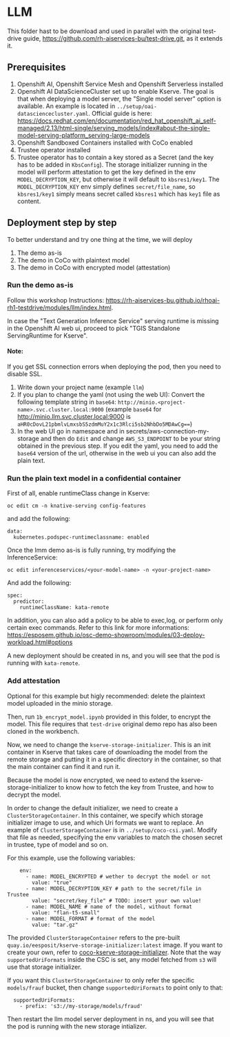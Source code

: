 # LLM

This folder hast to be download and used in parallel with the original test-drive guide, <https://github.com/rh-aiservices-bu/test-drive.git>, as it extends it.

## Prerequisites

1. Openshift AI, Openshift Service Mesh and Openshift Serverless installed
2. Openshift AI DataScienceCluster set up to enable Kserve. The goal is that when deploying a model server, the "Single model server" option is available. An example is located in `../setup/oai-datasciencecluster.yaml`. Official guide is here: https://docs.redhat.com/en/documentation/red_hat_openshift_ai_self-managed/2.13/html-single/serving_models/index#about-the-single-model-serving-platform_serving-large-models
3. Openshift Sandboxed Containers installed with CoCo enabled
4. Trustee operator installed
5. Trustee operator has to contain a key stored as a Secret (and the key has to be added in `KbsConfig`). The storage initializer running in the model will perform attestation to get the key defined in the env `MODEL_DECRYPTION_KEY`, but otherwise it will default to `kbsres1/key1`. The `MODEL_DECRYPTION_KEY` env simply defines `secret/file_name`, so `kbsres1/key1` simply means secret called `kbsres1` which has `key1` file as content.

## Deployment step by step

To better understand and try one thing at the time, we will deploy

1. The demo as-is
2. The demo in CoCo with plaintext model
3. The demo in CoCo with encrypted model (attestation)

### Run the demo as-is

Follow this workshop Instructions: <https://rh-aiservices-bu.github.io/rhoai-rh1-testdrive/modules/llm/index.html>.

In case the "Text Generation Inference Service" serving runtime is missing in the Openshift AI web ui, proceed to pick "TGIS Standalone ServingRuntime for Kserve".

#### Note:
If you get SSL connection errors when deploying the pod, then you need to disable SSL.

1. Write down your project name (example `llm`)
2. If you plan to change the yaml (not using the web UI): Convert the following template string in `base64`: `http://minio.<project-name>.svc.cluster.local:9000` (example `base64` for http://minio.llm.svc.cluster.local:9000 is `aHR0cDovL21pbmlvLmxsbS5zdmMuY2x1c3Rlci5sb2NhbDo5MDAwCg==`)
3. In the web UI go in namespace <project name> and in secrets/aws-connection-my-storage and then do `Edit` and change `AWS_S3_ENDPOINT` to be your string obtained in the previous step. If you edit the yaml, you need to add the `base64` version of the url, otherwise in the web ui you can also add the plain text.

### Run the plain text model in a confidential container

First of all, enable runtimeClass change in Kserve:
```
oc edit cm -n knative-serving config-features
```
and add the following:
```
data:
  kubernetes.podspec-runtimeclassname: enabled
```

Once the lmm demo as-is is fully running, try modifying the InferenceService:
```
oc edit inferenceservices/<your-model-name> -n <your-project-name>
```
And add the following:
```
spec:
  predictor:
    runtimeClassName: kata-remote
```
In addition, you can also add a policy to be able to exec,log, or perform only certain exec commands. Refer to this link for more informations: https://esposem.github.io/osc-demo-showroom/modules/03-deploy-workload.html#options

A new deployment should be created in <your-project-name> ns, and you will see that the pod is running with `kata-remote`.

### Add attestation

Optional for this example but higly recommended: delete the plaintext model uploaded in the minio storage.

Then, run `1b_encrypt_model.ipynb` provided in this folder, to encrypt the model. This file requires that `test-drive` original demo repo has also been cloned in the workbench.

Now, we need to change the `kserve-storage-initializer`. This is an init container in Kserve that takes care of downloading the model from the remote storage and putting it in a specific directory in the container, so that the main container can find it and run it.

Because the model is now encrypted, we need to extend the kserve-storage-initializer to know how to fetch the key from Trustee, and how to decrypt the model.

In order to change the default initializer, we need to create a `ClusterStorageContainer`. In this container, we specify which storage initializer image to use, and which Uri formats we want to replace. An example of `ClusterStorageContainer` is in `../setup/coco-csi.yaml`. Modify that file as needed, specifying the env variables to match the chosen secret in trustee, type of model and so on.

For this example, use the following variables:
```
    env:
      - name: MODEL_ENCRYPTED # wether to decrypt the model or not
        value: "true"
      - name: MODEL_DECRYPTION_KEY # path to the secret/file in Trustee
        value: "secret/key_file" # TODO: insert your own value!
      - name: MODEL_NAME # name of the model, without format
        value: "flan-t5-small"
      - name: MODEL_FORMAT # format of the model
        value: "tar.gz"
```

The provided `ClusterStorageContainer` refers to the pre-built `quay.io/eesposit/kserve-storage-initializer:latest` image. If you want to create your own, refer to [coco-kserve-storage-initializer](https://github.com/confidential-devhub/coco-kserve-storage-initializer). Note that the way `supportedUriFormats` inside the CSC is set, any model fetched from `s3` will use that storage initializer.

If you want this `ClusterStorageContainer` to only refer the specific `models/frauf` bucket, then change `supportedUriFormats` to point only to that:
```
  supportedUriFormats:
    - prefix: 's3://my-storage/models/fraud'
```

Then restart the llm model server deployment in <your-project-name> ns, and you will see that the pod is running with the new storage intializer.
